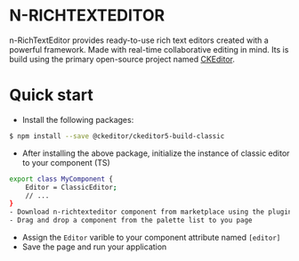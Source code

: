 # N-RICHTEXTEDITOR

n-RichTextEditor provides ready-to-use rich text editors created with a powerful framework. Made with real-time collaborative editing in mind. Its is build using the primary open-source project named [CKEditor](https://ckeditor.com/docs/ckeditor5/latest/index.html). 

# Quick start
- Install the following packages:
```sh
$ npm install --save @ckeditor/ckeditor5-build-classic
```
- After installing the above package, initialize the instance of classic editor to your component (TS)
```sh
export class MyComponent {
    Editor = ClassicEditor;
    // ...
}
- Download n-richtexteditor component from marketplace using the plugin manager.
- Drag and drop a component from the palette list to you page
```
- Assign the ```Editor``` varible to your component attribute named ```[editor]``` 
- Save the page and run your application
